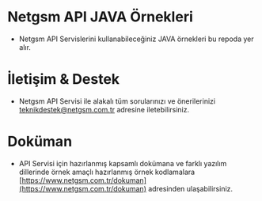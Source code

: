 # Netgsm API JAVA Örnekleri

* Netgsm API Servislerini kullanabileceğiniz JAVA örnekleri bu repoda yer alır. 


# İletişim & Destek

* Netgsm API Servisi ile alakalı tüm sorularınızı ve önerilerinizi teknikdestek@netgsm.com.tr adresine iletebilirsiniz.


# Doküman 

* API Servisi için hazırlanmış kapsamlı dokümana ve farklı yazılım dillerinde örnek amaçlı hazırlanmış örnek kodlamalara 
 [https://www.netgsm.com.tr/dokuman](https://www.netgsm.com.tr/dokuman) adresinden ulaşabilirsiniz.
